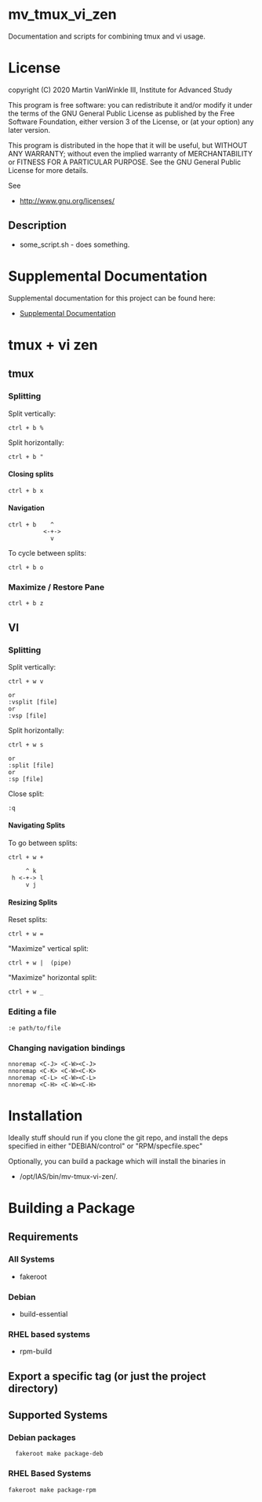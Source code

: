 # mv_tmux_vi_zen

Documentation and scripts for combining tmux and vi usage.

# License

copyright (C) 2020 Martin VanWinkle III, Institute for Advanced Study

This program is free software: you can redistribute it and/or modify
it under the terms of the GNU General Public License as published by
the Free Software Foundation, either version 3 of the License, or
(at your option) any later version.

This program is distributed in the hope that it will be useful,
but WITHOUT ANY WARRANTY; without even the implied warranty of
MERCHANTABILITY or FITNESS FOR A PARTICULAR PURPOSE.  See the
GNU General Public License for more details.

See 

* http://www.gnu.org/licenses/

## Description

* some_script.sh - does something.

# Supplemental Documentation

Supplemental documentation for this project can be found here:

* [Supplemental Documentation](./doc/index.md)

# tmux + vi zen
## tmux

### Splitting

Split vertically:

```
ctrl + b %
```

Split horizontally:

```
ctrl + b "
```

#### Closing splits

```
ctrl + b x
```

#### Navigation

```
ctrl + b    ^
          <-+->
            v
```

To cycle between splits:
```
ctrl + b o
```

### Maximize / Restore Pane

```
ctrl + b z
```

## VI

### Splitting

Split vertically:

```
ctrl + w v

or
:vsplit [file]
or
:vsp [file]

```

Split horizontally:
```
ctrl + w s

or
:split [file]
or
:sp [file]
```

Close split:
```
:q
```

#### Navigating Splits

To go between splits:
```
ctrl + w +

     ^ k
 h <-+-> l
     v j
```


#### Resizing Splits

Reset splits:
```
ctrl + w =
```

"Maximize" vertical split:
```
ctrl + w |  (pipe)
```

"Maximize" horizontal split:
```
ctrl + w _
```


### Editing a file

```
:e path/to/file
```


### Changing navigation bindings

```
nnoremap <C-J> <C-W><C-J>
nnoremap <C-K> <C-W><C-K>
nnoremap <C-L> <C-W><C-L>
nnoremap <C-H> <C-W><C-H>
```

# Installation

Ideally stuff should run if you clone the git repo, and install the deps specified
in either "DEBIAN/control" or "RPM/specfile.spec"

Optionally, you can build a package which will install the binaries in

* /opt/IAS/bin/mv-tmux-vi-zen/.

# Building a Package

## Requirements

### All Systems

* fakeroot

### Debian

* build-essential

### RHEL based systems

* rpm-build

## Export a specific tag (or just the project directory)

## Supported Systems

### Debian packages

```
  fakeroot make package-deb
```

### RHEL Based Systems

```
fakeroot make package-rpm
```

